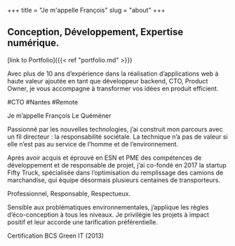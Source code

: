 +++
title = "Je m'appelle François"
slug = "about"
+++


## Conception, Développement, Expertise numérique.

[link to Portfolio]({{< ref "portfolio.md" >}})

Avec plus de 10 ans d’expérience dans la réalisation d’applications web à haute valeur ajoutée en tant que développeur backend, CTO, Product Owner, je vous accompagne à
transformer vos idées en produit efficient.

#CTO #Nantes #Remote


Je m’appelle François Le Quéméner

Passionné par les nouvelles technologies, j’ai construit mon parcours avec un fil directeur : la responsabilité sociétale. La technique n’a pas de valeur si elle n’est pas au service de l’homme et de l’environnement.

Après avoir acquis et éprouvé en ESN et PME des compétences de développement et de responsable de projet, j’ai co-fondé en 2017 la startup Fifty Truck, spécialisée dans l’optimisation du remplissage des camions de marchandise, qui équipe désormais plusieurs centaines de transporteurs.

Professionnel, Responsable, Respectueux.

Sensible aux problématiques environnementales, j’applique les règles d’éco-conception à tous les niveaux.
Je privilégie les projets à impact positif et leur accorde une tarification préférentielle.

Certification BCS Green IT (2013)